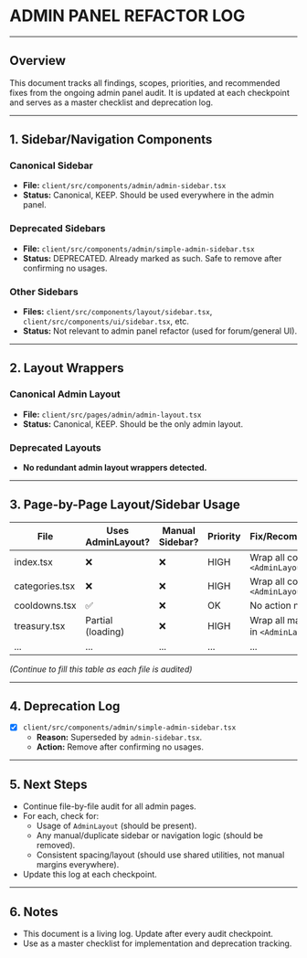 # ADMIN PANEL REFACTOR LOG

---

## Overview

This document tracks all findings, scopes, priorities, and recommended fixes from the ongoing admin panel audit. It is updated at each checkpoint and serves as a master checklist and deprecation log.

---

## 1. Sidebar/Navigation Components

### Canonical Sidebar

- **File:** `client/src/components/admin/admin-sidebar.tsx`
- **Status:** Canonical, KEEP. Should be used everywhere in the admin panel.

### Deprecated Sidebars

- **File:** `client/src/components/admin/simple-admin-sidebar.tsx`
- **Status:** DEPRECATED. Already marked as such. Safe to remove after confirming no usages.

### Other Sidebars

- **Files:** `client/src/components/layout/sidebar.tsx`, `client/src/components/ui/sidebar.tsx`, etc.
- **Status:** Not relevant to admin panel refactor (used for forum/general UI).

---

## 2. Layout Wrappers

### Canonical Admin Layout

- **File:** `client/src/pages/admin/admin-layout.tsx`
- **Status:** Canonical, KEEP. Should be the only admin layout.

### Deprecated Layouts

- **No redundant admin layout wrappers detected.**

---

## 3. Page-by-Page Layout/Sidebar Usage

| File                        | Uses AdminLayout? | Manual Sidebar? | Priority | Fix/Recommendation                                  |
|-----------------------------|-------------------|-----------------|----------|-----------------------------------------------------|
| index.tsx                   | ❌                | ❌              | HIGH     | Wrap all content in `<AdminLayout>`                 |
| categories.tsx              | ❌                | ❌              | HIGH     | Wrap all content in `<AdminLayout>`                 |
| cooldowns.tsx               | ✅                | ❌              | OK       | No action needed                                    |
| treasury.tsx                | Partial (loading) | ❌              | HIGH     | Wrap all main content in `<AdminLayout>`            |
| ...                         | ...               | ...             | ...      | ...                                                 |

_(Continue to fill this table as each file is audited)_

---

## 4. Deprecation Log

- [x] `client/src/components/admin/simple-admin-sidebar.tsx`  
  - **Reason:** Superseded by `admin-sidebar.tsx`.  
  - **Action:** Remove after confirming no usages.

---

## 5. Next Steps

- Continue file-by-file audit for all admin pages.
- For each, check for:
  - Usage of `AdminLayout` (should be present).
  - Any manual/duplicate sidebar or navigation logic (should be removed).
  - Consistent spacing/layout (should use shared utilities, not manual margins everywhere).
- Update this log at each checkpoint.

---

## 6. Notes

- This document is a living log. Update after every audit checkpoint.
- Use as a master checklist for implementation and deprecation tracking.
